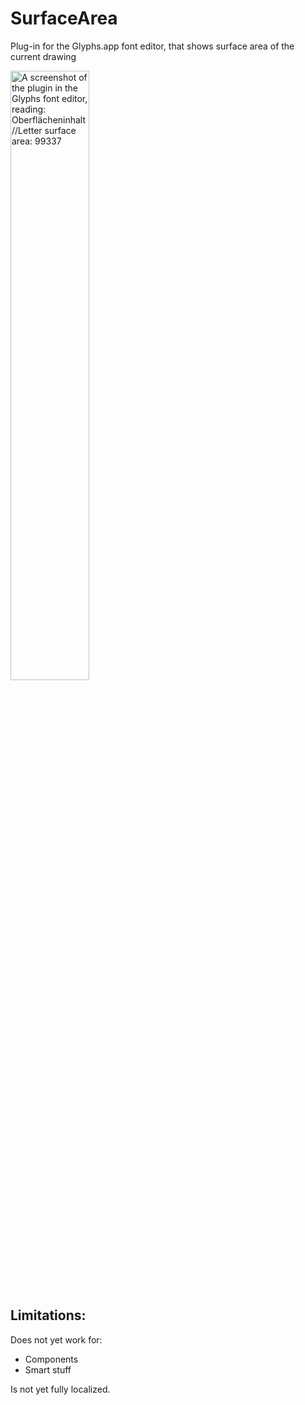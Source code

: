 # SurfaceArea
 Plug-in for the Glyphs.app font editor, that shows surface area of the current drawing

<img width="50%" alt="A screenshot of the plugin in the Glyphs font editor, reading: Oberflächeninhalt//Letter surface area: 99337" src="https://github.com/user-attachments/assets/8c13885e-97c4-4bcd-b986-a862d632b4d6">

## Limitations:

Does not yet work for:
* Components
* Smart stuff

Is not yet fully localized.
